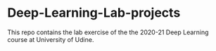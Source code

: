 # Deep-Learning-Lab-projects

This repo contains the lab exercise of the the 2020-21 Deep Learning course at University of Udine.
